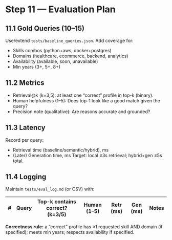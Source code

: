 # Step 11 — Evaluation Plan

## 11.1 Gold Queries (10–15)
Use/extend `tests/baseline_queries.json`. Add coverage for:
- Skills combos (python+aws, docker+postgres)
- Domains (healthcare, ecommerce, backend, analytics)
- Availability (available, soon, unavailable)
- Min years (3+, 5+, 8+)

## 11.2 Metrics
- Retrieval@k (k=3,5): at least one “correct” profile in top-k (binary).
- Human helpfulness (1–5): Does top-1 look like a good match given the query?
- Precision note (qualitative): Are reasons accurate and grounded?

## 11.3 Latency
Record per query:
- Retrieval time (baseline/semantic/hybrid), ms
- (Later) Generation time, ms
Target: local ≤3s retrieval; hybrid+gen ≤5s total.

## 11.4 Logging
Maintain `tests/eval_log.md` (or CSV) with:

| # | Query | Top-k contains correct? (k=3/5) | Human (1–5) | Retr (ms) | Gen (ms) | Notes |
|---|-------|----------------------------------|-------------|-----------|----------|-------|

**Correctness rule:** a “correct” profile has ≥1 requested skill AND domain (if specified); meets min years; respects availability if specified.
